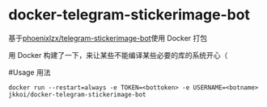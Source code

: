 # docker-telegram-stickerimage-bot

基于[phoenixlzx/telegram-stickerimage-bot](https://github.com/phoenixlzx/telegram-stickerimage-bot)使用 Docker 打包

用 Docker 构建了一下，来让某些不能编译某些必要的库的系统开心（

#Usage 用法

`docker run --restart=always -e TOKEN=<bottoken> -e USERNAME=<botname> jkkoi/docker-telegram-stickerimage-bot`

